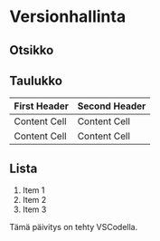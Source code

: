 # Versionhallinta
## Otsikko

## Taulukko

| First Header  | Second Header |
| ------------  | ------------- |
| Content Cell  | Content Cell  |
| Content Cell  | Content Cell  |

## Lista
1. Item 1
2. Item 2
3. Item 3

Tämä päivitys on tehty VSCodella.
